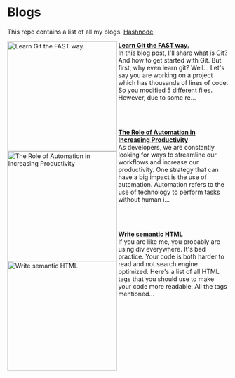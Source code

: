 # Blogs
This repo contains a list of all my blogs.
[Hashnode](https://sammaji.hashnode.dev)

<!-- HASHNODE_BLOG:START -->
<p align="left">
<a href="https://sammaji.hashnode.dev//learn-git-the-fast-way" title="Learn Git the FAST way."><img src="https://cdn.hashnode.com/res/hashnode/image/upload/v1672992256130/7106a50c-35c4-45d1-a3ec-9a1bdff8dfdf.png" alt="Learn Git the FAST way." width="250px" align="left" /></a>
<a href="https://sammaji.hashnode.dev//learn-git-the-fast-way" title="Learn Git the FAST way."><strong>Learn Git the FAST way.</strong></a>
<br/> In this blog post, I'll share what is Git? And how to get started with Git.
But first, why even learn git? Well... Let's say you are working on a project which has thousands of lines of code. So you modified 5 different files. However, due to some re... </p> <br/> <br/>
<p align="left">
<a href="https://sammaji.hashnode.dev//the-role-of-automation-in-increasing-productivity" title="The Role of Automation in Increasing Productivity"><img src="https://cdn.hashnode.com/res/hashnode/image/upload/v1673109354075/9f65325e-1736-4703-9412-e53b9b66512a.png" alt="The Role of Automation in Increasing Productivity" width="250px" align="left" /></a>
<a href="https://sammaji.hashnode.dev//the-role-of-automation-in-increasing-productivity" title="The Role of Automation in Increasing Productivity"><strong>The Role of Automation in Increasing Productivity</strong></a>
<br/> As developers, we are constantly looking for ways to streamline our workflows and increase our productivity. One strategy that can have a big impact is the use of automation. Automation refers to the use of technology to perform tasks without human i... </p> <br/> <br/>
<p align="left">
<a href="https://sammaji.hashnode.dev//write-semantic-html" title="Write semantic HTML"><img src="https://cdn.hashnode.com/res/hashnode/image/upload/v1671213645879/1Z9N-1nvK.jpeg" alt="Write semantic HTML" width="250px" align="left" /></a>
<a href="https://sammaji.hashnode.dev//write-semantic-html" title="Write semantic HTML"><strong>Write semantic HTML</strong></a>
<br/> If you are like me, you probably are using div everywhere. It's bad practice. Your code is both harder to read and not search engine optimized. Here's a list of all HTML tags that you should use to make your code more readable.
All the tags mentioned... </p> <br/> <br/>
<!-- HASHNODE_BLOG:END -->
